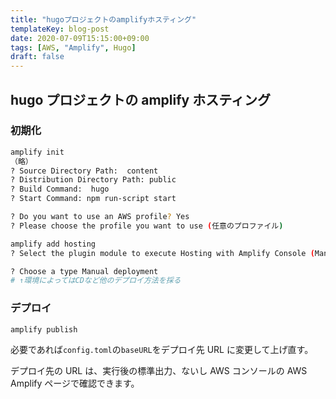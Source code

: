```yaml
---
title: "hugoプロジェクトのamplifyホスティング"
templateKey: blog-post
date: 2020-07-09T15:15:00+09:00
tags: [AWS, "Amplify", Hugo]
draft: false
---
```


## hugo プロジェクトの amplify ホスティング

<!--more-->

### 初期化

```bash
amplify init
（略）
? Source Directory Path:  content
? Distribution Directory Path: public
? Build Command:  hugo
? Start Command: npm run-script start

? Do you want to use an AWS profile? Yes
? Please choose the profile you want to use (任意のプロファイル)
```

```bash
amplify add hosting
? Select the plugin module to execute Hosting with Amplify Console (Managed hosting with custom domains, Continuous deployment)

? Choose a type Manual deployment
# ↑環境によってはCDなど他のデプロイ方法を採る
```

### デプロイ

```bash
amplify publish
```

必要であれば`config.toml`の`baseURL`をデプロイ先 URL に変更して上げ直す。

デプロイ先の URL は、実行後の標準出力、ないし AWS コンソールの AWS Amplify ページで確認できます。

